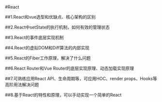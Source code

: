 #React


##1.React和vue选型和优缺点、核心架构的区别


##2.React中setState的执行机制，如何有效的管理状态


##3.React的事件底层实现机制


##4.React的虚拟DOM和Diff算法的内部实现


##5.React的Fiber工作原理，解决了什么问题


##6.React Router和Vue Router的底层实现原理、动态加载实现原理


##7.可熟练应用React API、生命周期等，可应用HOC、render props、Hooks等高阶用法解决问题


##8.基于React的特性和原理，可以手动实现一个简单的React
